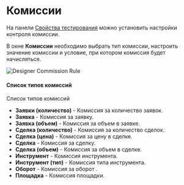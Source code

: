 # Комиссии

На панели [Свойства тестирования](Designer_Properties_emulation.md) можно установить настройки контроля комиссии.

В окне **Комиссии** необходимо выбрать тип комиссии, настроить значение комиссии и условие, при котором комиссия будет начисляться.

![Designer Commission Rule](~/images/Designer_Commission_Rule.png)

#### Список типов комиссий

Список типов комиссий

- **Заявки (количество)** \- Комиссия за количество заявок.
- **Заявка** \- Комиссия за заявку.
- **Заявка (объем)** \- Комиссия за объем в заявке.
- **Сделка (количество)** \- Комиссия за количество сделок.
- **Сделка (цена)** \- Комиссия за цену в сделке.
- **Сделка** \- Комиссия за сделку.
- **Сделка (объем)** \- Комиссия за объем в сделке.
- **Инструмент** \- Комиссия инструмента.
- **Инструмент (тип)** \- Комиссия типа инструмента.
- **Оборот** \- Комиссия за оборот .
- **Площадка** \- Комиссия площадки.
